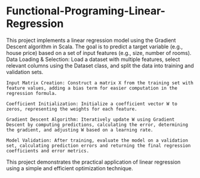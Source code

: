 # Functional-Programing-Linear-Regression
This project implements a linear regression model using the Gradient Descent algorithm in Scala. The goal is to predict a target variable (e.g., house price) based on a set of input features (e.g., size, number of rooms).
    Data Loading & Selection: Load a dataset with multiple features, select relevant columns using the Dataset class, and split the data into training and validation sets.

    Input Matrix Creation: Construct a matrix X from the training set with feature values, adding a bias term for easier computation in the regression formula.

    Coefficient Initialization: Initialize a coefficient vector W to zeros, representing the weights for each feature.

    Gradient Descent Algorithm: Iteratively update W using Gradient Descent by computing predictions, calculating the error, determining the gradient, and adjusting W based on a learning rate.

    Model Validation: After training, evaluate the model on a validation set, calculating prediction errors and returning the final regression coefficients and error metrics.

This project demonstrates the practical application of linear regression using a simple and efficient optimization technique.
